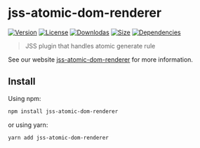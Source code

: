 # jss-atomic-dom-renderer

[![Version](https://img.shields.io/npm/v/jss-atomic-dom-renderer.svg?style=flat)](https://npmjs.org/package/jss-atomic-dom-renderer)
[![License](https://img.shields.io/npm/l/jss-atomic-dom-renderer.svg?style=flat)](https://github.com/cssinjs/jss/blob/master/LICENSE)
[![Downlodas](https://img.shields.io/npm/dm/jss-atomic-dom-renderer.svg?style=flat)](https://npmjs.org/package/jss-atomic-dom-renderer)
[![Size](https://img.shields.io/bundlephobia/minzip/jss-atomic-dom-renderer.svg?style=flat)](https://npmjs.org/package/jss-atomic-dom-renderer)
[![Dependencies](https://img.shields.io/david/cssinjs/jss.svg?path=packages%2Fjss-atomic-dom-renderer&style=flat)](https://npmjs.org/package/jss-atomic-dom-renderer)

> JSS plugin that handles atomic generate rule

See our website [jss-atomic-dom-renderer](https://cssinjs.org/jss-atomic-dom-renderer?v=v10.6.0) for more information.

## Install

Using npm:

```sh
npm install jss-atomic-dom-renderer
```

or using yarn:

```sh
yarn add jss-atomic-dom-renderer
```

